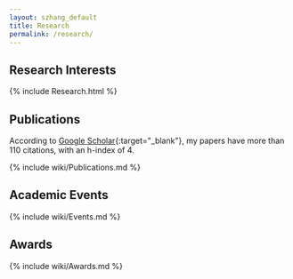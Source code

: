 ```yaml
---
layout: szhang_default 
title: Research
permalink: /research/
---
```


## Research Interests

{% include Research.html %}

## Publications

According to [Google Scholar](https://scholar.google.com/citations?user=9sEv2rcAAAAJ){:target="_blank"}, my papers have more than 110 citations, with an h-index of 4.

{% include wiki/Publications.md %}

## Academic Events

{% include wiki/Events.md %}

## Awards

{% include wiki/Awards.md %}